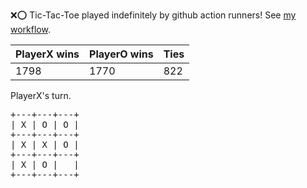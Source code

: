 :x::o: Tic-Tac-Toe played indefinitely by github action runners! See [my workflow](.github/workflows/play.yaml).

|PlayerX wins|PlayerO wins|Ties|
|-|-|-|
|1798|1770|822|

PlayerX's turn.

<pre>
+---+---+---+
| X | O | O |
+---+---+---+
| X | X | O |
+---+---+---+
| X | O |   |
+---+---+---+
</pre>